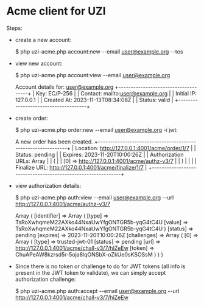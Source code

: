 # Acme client for UZI

Steps:

 - create a new account:

    
    $ php uzi-acme.php account:new --email user@example.org --tos

 - view new account:

    
    $ php uzi-acme.php account:view --email user@example.org
    
    Account details for: user@example.org
    +-------------------------------------+
    |        Key: EC/P-256                |
    |    Contact: mailto:user@example.org |
    | Initial IP: 127.0.0.1               |
    | Created At: 2023-11-13T08:34:08Z    |
    |     Status: valid                   |
    +-------------------------------------+

 - create order:
   

    $ php uzi-acme.php order:new --email user@example.org -i jwt:<jwttoken-as-base64>

    A new order has been created.
    +-------------------------------------------------------------+
    |           Location: http://127.0.0.1:4001/acme/order/1/7    |
    |             Status: pending                                 |
    |            Expires: 2023-11-20T10:00:26Z                    |
    | Authorization URLs: Array                                   |
    | (                                                           |
    |     [0] => http://127.0.0.1:4001/acme/authz-v3/7            |
    | )                                                           |
    |                                                             |
    |       Finalize URL: http://127.0.0.1:4001/acme/finalize/1/7 |
    +-------------------------------------------------------------+

 - view authorization details:


    $ php uzi-acme.php auth:view --email user@example.org --url http://127.0.0.1:4001/acme/authz-v3/7

    Array
    (
        [identifier] => Array
            (
                [type] => TsRoXwhqmeM22AXko44NxaUwYfgONTGR5b-yqG4tC4U
                [value] => TsRoXwhqmeM22AXko44NxaUwYfgONTGR5b-yqG4tC4U
            ) 
        [status] => pending
        [expires] => 2023-11-20T10:00:26Z
        [challenges] => Array
            (
                [0] => Array
                    (
                        [type] => trusted-jwt-01
                        [status] => pending
                        [url] => http://127.0.0.1:4001/acme/chall-v3/7/hlZeEw
                        [token] => ChuAPeAW8kzrsd5r-5oja8lqONSbX-oZkUe0sKSOSsM
                    ) 
            ) 
    )

 
- Since there is no token or challenge to do for JWT tokens (all info is present in the JWT token to validate), we can simply accept authorization challenge:


    $ php uzi-acme.php auth:accept --email user@example.org --url http://127.0.0.1:4001/acme/chall-v3/7/hlZeEw
